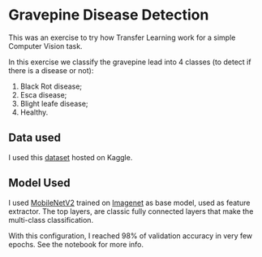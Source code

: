 # Gravepine Disease Detection

This was an exercise to try how Transfer Learning work for a simple Computer Vision task.

In this exercise we classify the gravepine lead into 4 classes (to detect if there is a disease or not):
1) Black Rot disease;
2) Esca disease;
3) Blight leafe disease;
4) Healthy.



## Data used

I used this [dataset](https://www.kaggle.com/datasets/piyushmishra1999/plantvillage-grape) hosted on Kaggle.



## Model Used

I used [MobileNetV2](https://arxiv.org/abs/1801.04381) trained on [Imagenet](https://www.image-net.org/) as base model, used as feature extractor.
The top layers, are classic fully connected layers that make the multi-class classification.

With this configuration, I reached 98% of validation accuracy  in very few epochs. See the notebook for more info.
